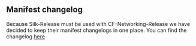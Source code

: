 ## Manifest changelog

Because Silk-Release must be used with CF-Networking-Release we have decided to keep their manifest changelogs in one place.
You can find the changelog [here](https://github.com/cloudfoundry/cf-networking-release/blob/develop/docs/manifest-changelog.md?)
